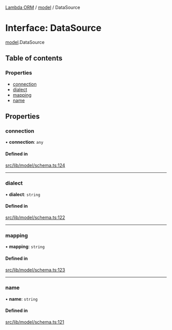 [Lambda ORM](../README.md) / [model](../modules/model.md) / DataSource

# Interface: DataSource

[model](../modules/model.md).DataSource

## Table of contents

### Properties

- [connection](model.DataSource.md#connection)
- [dialect](model.DataSource.md#dialect)
- [mapping](model.DataSource.md#mapping)
- [name](model.DataSource.md#name)

## Properties

### connection

• **connection**: `any`

#### Defined in

[src/lib/model/schema.ts:124](https://github.com/FlavioLionelRita/lambdaorm/blob/baac5cd/src/lib/model/schema.ts#L124)

___

### dialect

• **dialect**: `string`

#### Defined in

[src/lib/model/schema.ts:122](https://github.com/FlavioLionelRita/lambdaorm/blob/baac5cd/src/lib/model/schema.ts#L122)

___

### mapping

• **mapping**: `string`

#### Defined in

[src/lib/model/schema.ts:123](https://github.com/FlavioLionelRita/lambdaorm/blob/baac5cd/src/lib/model/schema.ts#L123)

___

### name

• **name**: `string`

#### Defined in

[src/lib/model/schema.ts:121](https://github.com/FlavioLionelRita/lambdaorm/blob/baac5cd/src/lib/model/schema.ts#L121)

